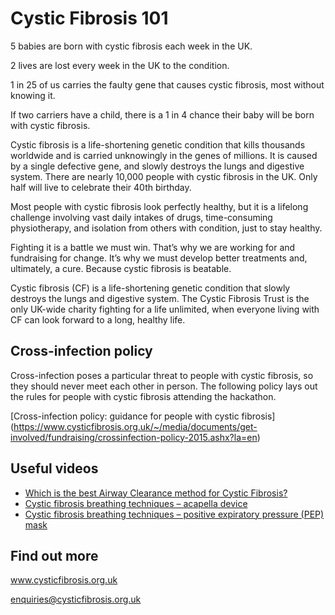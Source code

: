 # Cystic Fibrosis 101

5 babies are born with cystic fibrosis each week in the UK.

2 lives are lost every week in the UK to the condition.

1 in 25 of us carries the faulty gene that causes cystic fibrosis, most without knowing it.

If two carriers have a child, there is a 1 in 4 chance their baby will be born with cystic fibrosis.

Cystic fibrosis is a life-shortening genetic condition that kills thousands worldwide and is carried
unknowingly in the genes of millions. It is caused by a single defective gene, and slowly destroys the
lungs and digestive system. There are nearly 10,000 people with cystic fibrosis in the UK. Only half
will live to celebrate their 40th birthday.

Most people with cystic fibrosis look perfectly healthy, but it is a lifelong challenge involving vast
daily intakes of drugs, time-consuming physiotherapy, and isolation from others with condition, just to
stay healthy.

Fighting it is a battle we must win. That’s why we are working for and fundraising for change. It’s why
we must develop better treatments and, ultimately, a cure. Because cystic fibrosis is beatable.

Cystic fibrosis (CF) is a life-shortening genetic condition that slowly destroys the lungs and digestive
system. The Cystic Fibrosis Trust is the only UK-wide charity fighting for a life unlimited, when
everyone living with CF can look forward to a long, healthy life.

## Cross-infection policy

Cross-infection poses a particular threat to people with cystic fibrosis, so they should never meet each
other in person. The following policy lays out the rules for people with cystic fibrosis attending the hackathon.

[Cross-infection policy: guidance for people with cystic fibrosis] (https://www.cysticfibrosis.org.uk/~/media/documents/get-involved/fundraising/crossinfection-policy-2015.ashx?la=en)

## Useful videos

- [Which is the best Airway Clearance method for Cystic Fibrosis?](https://www.youtube.com/watch?v=Wn5o5AgD9m0)
- [Cystic fibrosis breathing techniques – acapella device](https://www.youtube.com/watch?v=DJFp6A_p2R8)
- [Cystic fibrosis breathing techniques – positive expiratory pressure (PEP) mask](https://www.youtube.com/watch?v=C1SLdjvNg9U)

## Find out more

www.cysticfibrosis.org.uk

enquiries@cysticfibrosis.org.uk
